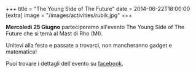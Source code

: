 +++
title = "The Young Side of The Future"
date = 2014-06-22T18:00:00
[extra]
image = "/images/activities/rubik.jpg"
+++

**Mercoledì 25 Giugno** parteciperemo all'evento The Young Side of The Future che si terrà al Mast di Rho (MI).

Unitevi alla festa e passate a trovarci, non mancheranno gadget e matematica!

Puoi trovare i dettagli dell'evento su [facebook][1].

[1]: https://www.facebook.com/events/733634113368188/

